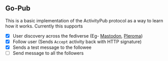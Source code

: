 ## Go-Pub
This is a basic implementation of the ActivityPub protocol as a way to learn how it works. Currently this supports
- [x] User discovery across the fediverse (Eg- [Mastodon](https://mastodon.social), [Pleroma](https://plemora.site))
- [x] Follow user (Sends `Accept` activity back with HTTP signature)
- [x] Sends a test message to the followee
- [ ] Send message to all the followers